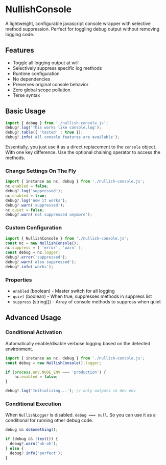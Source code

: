 # NullishConsole

A lightweight, configurable javascript console wrapper with selective method suppression. Perfect for toggling debug output without removing logging code.

## Features

- Toggle all logging output at will
- Selectively suppress specific log methods
- Runtime configuration
- No dependencies
- Preserves original console behavior
- Zero global scope pollution
- Terse syntax

## Basic Usage

```javascript
import { debug } from './nullish-console.js';
debug?.log('This works like console.log');
debug?.table({ 'tested' : true });
debug?.info('all console features are available');
```

Essentially, you just use it as a direct replacement to the `console` object. With one key difference. Use the optional chaining operator
to access the methods.

### Change Settings On The Fly
```javascript
import { instance as nc, debug } from './nullish-console.js';
nc.enabled = false;
debug?.log('suppressed');
nc.enabled = true;
debug?.log('now it works');
debug?.warn('suppressed');
nc.quiet = false;
debug?.warn('not suppressed anymore');
```

### Custom Configuration

```javascript
import { NullishConsole } from './nullish-console.js';
const nc = new NullishConsole();
nc.suppress = [ 'error', 'warn' ];
const debug = nc.logger;
debug?.error('suppressed');
debug?.warn('also suppressed');
debug?.info('works');
```

### Properties

- `enabled` (boolean) - Master switch for all logging
- `quiet` (boolean) - When true, suppresses methods in suppress list
- `suppress` (string[]) - Array of console methods to suppress when quiet

## Advanced Usage

### Conditional Activation

Automatically enable/disable verbose logging based on the detected environment.

```javascript
import { instance as nc, debug } from './nullish-console.js';
const debug = new NullishConsole().logger;

if (process.env.NODE_ENV === 'production') {
    nc.enabled = false;
}

debug?.log('Initializing...'); // only outputs in dev env
```

### Conditional Execution

 When `NullishLogger` is disabled. `debug === null`. So you can use it as a conditional for running other debug code.

```javascript
debug && doSomething();

if (debug && !test()) {
  debug?.warn('uh-oh');
} else {
  debug?.info('perfect');
}
```